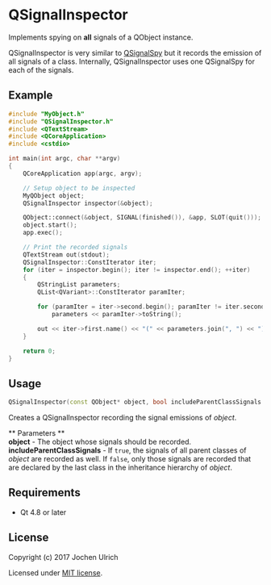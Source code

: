 # QSignalInspector #

Implements spying on **all** signals of a QObject instance.

QSignalInspector is very similar to [QSignalSpy][] but it records the emission of all signals of a class. Internally, QSignalInspector uses one QSignalSpy for each of the signals.


## Example ##

```c++
#include "MyObject.h"
#include "QSignalInspector.h"
#include <QTextStream>
#include <QCoreApplication>
#include <cstdio>

int main(int argc, char **argv)
{
	QCoreApplication app(argc, argv);

	// Setup object to be inspected
	MyQObject object;
	QSignalInspector inspector(&object);

	QObject::connect(&object, SIGNAL(finished()), &app, SLOT(quit()));
	object.start();
	app.exec();

	// Print the recorded signals
	QTextStream out(stdout);
	QSignalInspector::ConstIterator iter;
	for (iter = inspector.begin(); iter != inspector.end(); ++iter)
	{
		QStringList parameters;
		QList<QVariant>::ConstIterator paramIter;

		for (paramIter = iter->second.begin(); paramIter != iter.second.end(); ++paramIter)
			parameters << paramIter->toString();

		out << iter->first.name() << "(" << parameters.join(", ") << ")" << endl;
	}

	return 0;
}


```


## Usage ##

```c++
QSignalInspector(const QObject* object, bool includeParentClassSignals = true)
```

Creates a QSignalInspector recording the signal emissions of _object_.

** Parameters **<br/>
**object** - The object whose signals should be recorded.<br/>
**includeParentClassSignals** - If `true`, the signals of all parent classes of
_object_ are recorded as well. If `false`, only those signals are recorded that
are declared by the last class in the inheritance hierarchy of _object_.


## Requirements ##

* Qt 4.8 or later


## License ##

Copyright (c) 2017 Jochen Ulrich

Licensed under [MIT license](LICENSE).



[QSignalSpy]: http://doc.qt.io/qt-5/qsignalspy.html